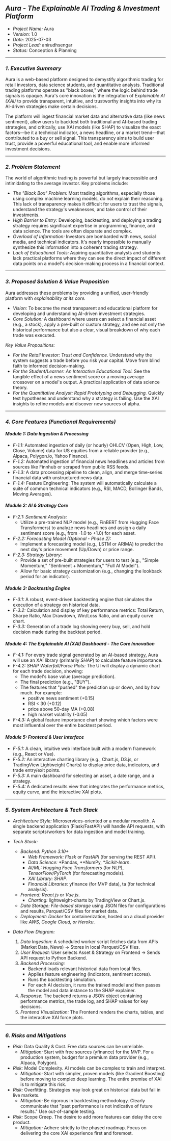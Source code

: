 ## *Aura - The Explainable AI Trading & Investment Platform*

*   *Project Name:* Aura
*   *Version:* 1.0
*   *Date:* 2025-07-03
*   *Project Lead:* anirudhsengar
*   *Status:* Conception & Planning

---

### *1. Executive Summary*

Aura is a web-based platform designed to demystify algorithmic trading for retail investors, data science students, and quantitative analysts. Traditional trading platforms operate as "black boxes," where the logic behind trade signals is opaque. Aura's core innovation is the integration of *Explainable AI (XAI)* to provide transparent, intuitive, and trustworthy insights into why its AI-driven strategies make certain decisions.

The platform will ingest financial market data and alternative data (like news sentiment), allow users to backtest both traditional and AI-based trading strategies, and critically, use XAI models (like SHAP) to visualize the exact factors—be it a technical indicator, a news headline, or a market trend—that contributed to a buy or sell signal. This transparency aims to build user trust, provide a powerful educational tool, and enable more informed investment decisions.

---

### *2. Problem Statement*

The world of algorithmic trading is powerful but largely inaccessible and intimidating to the average investor. Key problems include:

*   *The "Black Box" Problem:* Most trading algorithms, especially those using complex machine learning models, do not explain their reasoning. This lack of transparency makes it difficult for users to trust the signals, understand the strategy's weaknesses, and take control of their investments.
*   *High Barrier to Entry:* Developing, backtesting, and deploying a trading strategy requires significant expertise in programming, finance, and data science. The tools are often disparate and complex.
*   *Overload of Information:* Investors are bombarded with news, social media, and technical indicators. It's nearly impossible to manually synthesize this information into a coherent trading strategy.
*   *Lack of Educational Tools:* Aspiring quantitative analysts and students lack practical platforms where they can see the direct impact of different data points on a model's decision-making process in a financial context.

---

### *3. Proposed Solution & Value Proposition*

Aura addresses these problems by providing a unified, user-friendly platform with *explainability at its core.*

*   *Vision:* To become the most transparent and educational platform for developing and understanding AI-driven investment strategies.
*   *Core Solution:* A dashboard where users can select a financial asset (e.g., a stock), apply a pre-built or custom strategy, and see not only the historical performance but also a clear, visual breakdown of why each trade was executed.

*Key Value Propositions:*

*   *For the Retail Investor:* *Trust and Confidence.* Understand why the system suggests a trade before you risk your capital. Move from blind faith to informed decision-making.
*   *For the Student/Learner:* *An Interactive Educational Tool.* See the tangible effect of a news sentiment score or a moving average crossover on a model's output. A practical application of data science theory.
*   *For the Quantitative Analyst:* *Rapid Prototyping and Debugging.* Quickly test hypotheses and understand why a strategy is failing. Use the XAI insights to refine models and discover new sources of alpha.

---

### *4. Core Features (Functional Requirements)*

#### *Module 1: Data Ingestion & Processing*
*   *F-1.1:* Automated ingestion of daily (or hourly) OHLCV (Open, High, Low, Close, Volume) data for US equities from a reliable provider (e.g., Alpaca, Polygon.io, Yahoo Finance).
*   *F-1.2:* Automated ingestion of financial news headlines and articles from sources like Finnhub or scraped from public RSS feeds.
*   *F-1.3:* A data processing pipeline to clean, align, and merge time-series financial data with unstructured news data.
*   *F-1.4:* Feature Engineering: The system will automatically calculate a suite of common technical indicators (e.g., RSI, MACD, Bollinger Bands, Moving Averages).

#### *Module 2: AI & Strategy Core*
*   *F-2.1: Sentiment Analysis:*
    *   Utilize a pre-trained NLP model (e.g., FinBERT from Hugging Face Transformers) to analyze news headlines and assign a daily sentiment score (e.g., from -1.0 to +1.0) for each asset.
*   *F-2.2: Forecasting Model (Optional - Phase 2):*
    *   Implement a forecasting model (e.g., LSTM or ARIMA) to predict the next day's price movement (Up/Down) or price range.
*   *F-2.3: Strategy Library:*
    *   Provide a set of pre-built strategies for users to test (e.g., "Simple Momentum," "Sentiment + Momentum," "Full AI Model").
    *   Allow for basic strategy customization (e.g., changing the lookback period for an indicator).

#### *Module 3: Backtesting Engine*
*   *F-3.1:* A robust, event-driven backtesting engine that simulates the execution of a strategy on historical data.
*   *F-3.2:* Calculation and display of key performance metrics: Total Return, Sharpe Ratio, Max Drawdown, Win/Loss Ratio, and an equity curve chart.
*   *F-3.3:* Generation of a trade log showing every buy, sell, and hold decision made during the backtest period.

#### *Module 4: The Explainable AI (XAI) Dashboard - *The Core Innovation**
*   *F-4.1:* For every trade signal generated by an AI-based strategy, Aura will use an XAI library (primarily *SHAP*) to calculate feature importance.
*   *F-4.2:* *SHAP Waterfall/Force Plots:* The UI will display a dynamic chart for each trade decision, showing:
    *   The model's base value (average prediction).
    *   The final prediction (e.g., "BUY").
    *   The features that "pushed" the prediction up or down, and by how much. For example:
        *   positive news sentiment (+0.15)
        *   RSI < 30 (+0.12)
        *   price above 50-day MA (+0.08)
        *   high market volatility (-0.05)
*   *F-4.3:* A global feature importance chart showing which factors were most influential over the entire backtest period.

#### *Module 5: Frontend & User Interface*
*   *F-5.1:* A clean, intuitive web interface built with a modern framework (e.g., React or Vue).
*   *F-5.2:* An interactive charting library (e.g., Chart.js, D3.js, or TradingView Lightweight Charts) to display price data, indicators, and trade entry/exit points.
*   *F-5.3:* A main dashboard for selecting an asset, a date range, and a strategy.
*   *F-5.4:* A dedicated results view that integrates the performance metrics, equity curve, and the interactive XAI plots.

---

### *5. System Architecture & Tech Stack*

*   *Architecture Style:* Microservices-oriented or a modular monolith. A single backend application (Flask/FastAPI) will handle API requests, with separate scripts/workers for data ingestion and model training.

*   *Tech Stack:*
    *   *Backend:* *Python 3.10+*
        *   *Web Framework:* *Flask* or *FastAPI* (for serving the REST API).
        *   *Data Science:* *Pandas, **NumPy, **Scikit-learn*.
        *   *AI/ML:* *Hugging Face Transformers* (for NLP), *TensorFlow/PyTorch* (for forecasting models).
        *   *XAI Library:* *SHAP*.
        *   *Financial Libraries:* yfinance (for MVP data), ta (for technical analysis).
    *   *Frontend:* *React.js* or *Vue.js*.
        *   *Charting:* lightweight-charts by TradingView or Chart.js.
    *   *Data Storage:* *File-based storage* using JSON files for configurations and results, Parquet/CSV files for market data.
    *   *Deployment:* *Docker* for containerization, hosted on a cloud provider like *AWS, Google Cloud, or Heroku*.

*   *Data Flow Diagram:*
    1.  *Data Ingestion:* A scheduled worker script fetches data from APIs (Market Data, News) -> Stores in local Parquet/CSV files.
    2.  *User Request:* User selects Asset & Strategy on Frontend -> Sends API request to Python Backend.
    3.  *Backend Processing:*
        *   Backend loads relevant historical data from local files.
        *   Applies feature engineering (indicators, sentiment scores).
        *   Runs the backtesting simulation.
        *   For each AI decision, it runs the trained model and then passes the model and data instance to the SHAP explainer.
    4.  *Response:* The backend returns a JSON object containing performance metrics, the trade log, and SHAP values for key decisions.
    5.  *Frontend Visualization:* The Frontend renders the charts, tables, and the interactive XAI force plots.

---


### *6. Risks and Mitigations*

*   *Risk:* Data Quality & Cost. Free data sources can be unreliable.
    *   *Mitigation:* Start with free sources (yfinance) for the MVP. For a production system, budget for a premium data provider (e.g., Alpaca, Polygon).
*   *Risk:* Model Complexity. AI models can be complex to train and interpret.
    *   *Mitigation:* Start with simpler, proven models (like Gradient Boosting) before moving to complex deep learning. The entire premise of XAI is to mitigate this risk.
*   *Risk:* Overfitting. Strategies may look great on historical data but fail in live markets.
    *   *Mitigation:* Be rigorous in backtesting methodology. Clearly communicate that "past performance is not indicative of future results." Use out-of-sample testing.
*   *Risk:* Scope Creep. The desire to add more features can delay the core product.
    *   *Mitigation:* Adhere strictly to the phased roadmap. Focus on delivering the core XAI experience first and foremost.